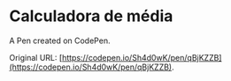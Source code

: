 # Calculadora de média

A Pen created on CodePen.

Original URL: [https://codepen.io/Sh4d0wK/pen/qBjKZZB](https://codepen.io/Sh4d0wK/pen/qBjKZZB).


